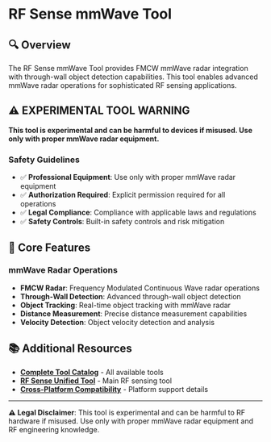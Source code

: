 # RF Sense mmWave Tool

## 🔍 **Overview**

The RF Sense mmWave Tool provides FMCW mmWave radar integration with through-wall object detection capabilities. This tool enables advanced mmWave radar operations for sophisticated RF sensing applications.

## ⚠️ **EXPERIMENTAL TOOL WARNING**

**This tool is experimental and can be harmful to devices if misused. Use only with proper mmWave radar equipment.**

### **Safety Guidelines**
- ✅ **Professional Equipment**: Use only with proper mmWave radar equipment
- ✅ **Authorization Required**: Explicit permission required for all operations
- ✅ **Legal Compliance**: Compliance with applicable laws and regulations
- ✅ **Safety Controls**: Built-in safety controls and risk mitigation

## 🎯 **Core Features**

### **mmWave Radar Operations**
- **FMCW Radar**: Frequency Modulated Continuous Wave radar operations
- **Through-Wall Detection**: Advanced through-wall object detection
- **Object Tracking**: Real-time object tracking with mmWave radar
- **Distance Measurement**: Precise distance measurement capabilities
- **Velocity Detection**: Object velocity detection and analysis

## 📚 **Additional Resources**

- **[Complete Tool Catalog](docs/general/TOOL_CATALOG.md)** - All available tools
- **[RF Sense Unified Tool](rf_sense_unified.md)** - Main RF sensing tool
- **[Cross-Platform Compatibility](docs/CROSS_PLATFORM_COMPATIBILITY.md)** - Platform support details

---

**⚠️ Legal Disclaimer**: This tool is experimental and can be harmful to RF hardware if misused. Use only with proper mmWave radar equipment and RF engineering knowledge.
